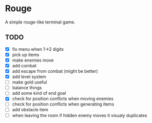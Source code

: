 # Rouge
A simple rouge-like terminal game.

## TODO
- [x] fix menu when 1->2 digits
- [x] pick up items
- [x] make enemies move
- [x] add combat
- [x] add escape from combat (might be better)
- [x] add level system
- [ ] make gold useful
- [ ] balance things
- [ ] add some kind of end goal
- [x] check for position conflicts when moving enemies
- [ ] check for position conflicts when generating items
- [ ] add obstacle item
- [ ] when leaving the room if hidden enemy moves it visualy duplicates
